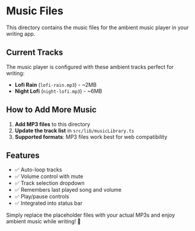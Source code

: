 # Music Files

This directory contains the music files for the ambient music player in your writing app.

## Current Tracks

The music player is configured with these ambient tracks perfect for writing:

- **Lofi Rain** (`lofi-rain.mp3`) - ~2MB
- **Night Lofi** (`night-lofi.mp3`) - ~6MB

## How to Add More Music

1. **Add MP3 files** to this directory
2. **Update the track list** in `src/lib/musicLibrary.ts`
3. **Supported formats**: MP3 files work best for web compatibility

## Features

- ✅ Auto-loop tracks
- ✅ Volume control with mute
- ✅ Track selection dropdown
- ✅ Remembers last played song and volume
- ✅ Play/pause controls
- ✅ Integrated into status bar

Simply replace the placeholder files with your actual MP3s and enjoy ambient music while writing! 🎵 